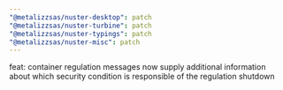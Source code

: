 ```yaml
---
"@metalizzsas/nuster-desktop": patch
"@metalizzsas/nuster-turbine": patch
"@metalizzsas/nuster-typings": patch
"@metalizzsas/nuster-misc": patch
---
```


feat: container regulation messages now supply additional information about which security condition is responsible of the regulation shutdown
